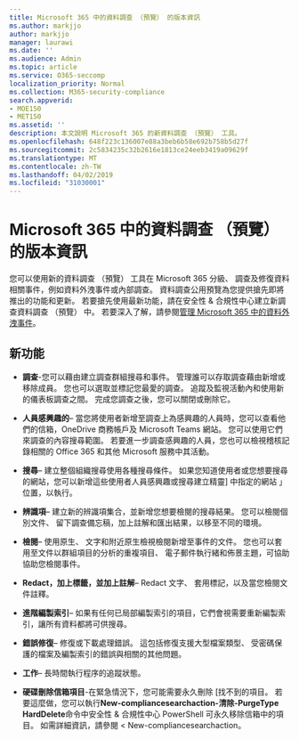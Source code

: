 ```yaml
---
title: Microsoft 365 中的資料調查 （預覽） 的版本資訊
ms.author: markjjo
author: markjjo
manager: laurawi
ms.date: ''
ms.audience: Admin
ms.topic: article
ms.service: O365-seccomp
localization_priority: Normal
ms.collection: M365-security-compliance
search.appverid:
- MOE150
- MET150
ms.assetid: ''
description: 本文說明 Microsoft 365 的新資料調查 （預覽） 工具。
ms.openlocfilehash: 648f223c136007e88a3beb6b58e692b758b5d27f
ms.sourcegitcommit: 2c5834235c32b2616e1813ce24eeb3419a09629f
ms.translationtype: MT
ms.contentlocale: zh-TW
ms.lasthandoff: 04/02/2019
ms.locfileid: "31030001"
---
```

# <a name="release-notes-for-data-investigations-preview-in-microsoft-365"></a>Microsoft 365 中的資料調查 （預覽） 的版本資訊

您可以使用新的資料調查 （預覽） 工具在 Microsoft 365 分級、 調查及修復資料相關事件，例如資料外洩事件或內部調查。 資料調查公用預覽為您提供搶先即將推出的功能和更新。 若要搶先使用最新功能，請在安全性 & 合規性中心建立新調查資料調查 （預覽） 中。 若要深入了解，請參閱[管理 Microsoft 365 中的資料外洩事件](manage-data-spillage-incidents.md)。

## <a name="whats-new"></a>新功能 

- **調查**-您可以藉由建立調查群組搜尋和事件。 管理誰可以存取調查藉由新增或移除成員。  您也可以選取並標記您最愛的調查。 追蹤及監視活動內和使用新的儀表板調查之間。 完成您調查之後，您可以關閉或刪除它。

- **人員感興趣的**– 當您將使用者新增至調查上為感興趣的人員時，您可以查看他們的信箱，OneDrive 商務帳戶及 Microsoft Teams 網站。 您可以使用它們來調查的內容搜尋範圍。 若要進一步調查感興趣的人員，您也可以檢視稽核記錄相關的 Office 365 和其他 Microsoft 服務中其活動。

- **搜尋**– 建立整個組織搜尋使用各種搜尋條件。 如果您知道使用者或您想要搜尋的網站，您可以新增這些使用者人員感興趣或搜尋建立精靈] 中指定的網站 」 位置，以執行。 

- **辨識項**– 建立新的辨識項集合，並新增您想要檢閱的搜尋結果。 您可以檢閱個別文件、 留下調查備忘稿，加上註解和匯出結果，以移至不同的環境。 

- **檢閱**– 使用原生、 文字和附近原生檢視檢閱新增至事件的文件。 您也可以套用至文件以群組項目的分析的重複項目、 電子郵件執行緒和佈景主題，可協助協助您檢閱事件。 

- **Redact，加上標籤，並加上註解**– Redact 文字、 套用標記，以及當您檢閱文件註釋。
  
- **進階編製索引**– 如果有任何已局部編製索引的項目，它們會視需要重新編製索引，讓所有資料都將可供搜尋。

- **錯誤修復**– 修復或下載處理錯誤。 這包括修復支援大型檔案類型、 受密碼保護的檔案及編製索引的錯誤與相關的其他問題。 

- **工作**– 長時間執行程序的追蹤狀態。

- **硬碟刪除信箱項目**-在緊急情況下，您可能需要永久刪除 [找不到的項目。 若要這麼做，您可以執行**New-compliancesearchaction-清除-PurgeType HardDelete**命令中安全性 & 合規性中心 PowerShell 可永久移除信箱中的項目。 如需詳細資訊，請參閱 < <b0>New-compliancesearchaction</b0>。
